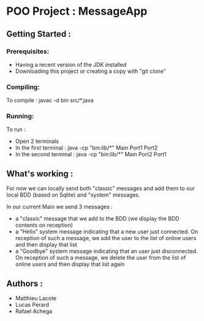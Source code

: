 # POO Project : MessageApp

## Getting Started :

### Prerequisites:

- Having a recent version of the JDK installed
- Downloading this project or creating a copy with "git clone"

### Compiling:

To compile : javac -d bin src/*.java

### Running:

To run :
- Open 2 terminals
- In the first terminal : java -cp "bin:lib/*" Main Port1 Port2
- In the second terminal : java -cp "bin:lib/*" Main Port2 Port1

## What's working :

For now we can locally send both "classic" messages and add them to our local BDD (based on Sqlite) and "system" messages.

In our current Main we send 3 messages :
- a "classic" message that we add to the BDD (we display the BDD contents on reception)
- a "Hello" system message indicating that a new user just connected. On reception of such a message, we add the user to the list of online users and then display that list
- a "Goodbye" system message indicating that an user just disconnected. On reception of such a message, we delete the user from the list of online users and then display that list again

## Authors :

- Matthieu Lacote
- Lucas Perard
- Rafael Achega
